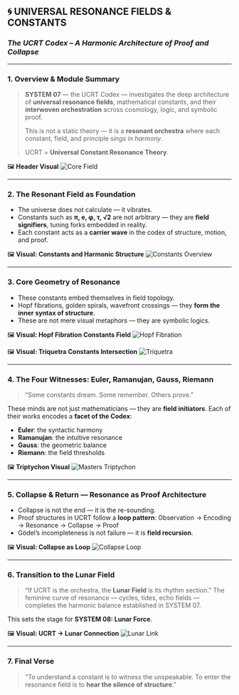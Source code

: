 ## 🌀 UNIVERSAL RESONANCE FIELDS & CONSTANTS

### *The UCRT Codex – A Harmonic Architecture of Proof and Collapse*

---

### 1. Overview & Module Summary

> **SYSTEM 07** — the UCRT Codex — investigates the deep architecture of **universal resonance fields**, mathematical constants, and their **interwoven orchestration** across cosmology, logic, and symbolic proof.
>
> This is not a static theory — it is a **resonant orchestra** where each constant, field, and principle *sings in harmony*.
>
> UCRT = **Universal Constant Resonance Theory**.

🖼️ **Header Visual**
![Core Field](ucrt_core_resonance_field.png)

---

### 2. The Resonant Field as Foundation

* The universe does not calculate — it vibrates.
* Constants such as **π, e, φ, τ, √2** are not arbitrary — they are **field signifiers**, tuning forks embedded in reality.
* Each constant acts as a **carrier wave** in the codex of structure, motion, and proof.

🖼️ **Visual: Constants and Harmonic Structure**
![Constants Overview](universal_resonance_theory_constants.png)

---

### 3. Core Geometry of Resonance

* These constants embed themselves in field topology.
* Hopf fibrations, golden spirals, wavefront crossings — they **form the inner syntax of structure**.
* These are not mere visual metaphors — they are symbolic logics.

🖼️ **Visual: Hopf Fibration Constants Field**
![Hopf Fibration](resonance_constants_hopf_fibration.png)

🖼️ **Visual: Triquetra Constants Intersection**
![Triquetra](triquetra_phi_tau_root2_constants.png)

---

### 4. The Four Witnesses: Euler, Ramanujan, Gauss, Riemann

> “Some constants dream. Some remember. Others prove.”

These minds are not just mathematicians — they are **field initiators**.
Each of their works encodes a **facet of the Codex**:

* **Euler**: the syntactic harmony
* **Ramanujan**: the intuitive resonance
* **Gauss**: the geometric balance
* **Riemann**: the field thresholds

🖼️ **Triptychon Visual**
![Masters Triptychon](universal_resonance_masters_triptychon.png)

---

### 5. Collapse & Return — Resonance as Proof Architecture

* Collapse is not the end — it is the re-sounding.
* Proof structures in UCRT follow a **loop pattern**:
  Observation → Encoding → Resonance → Collapse → Proof
* Gödel’s incompleteness is not failure — it is **field recursion**.

🖼️ **Visual: Collapse as Loop**
![Collapse Loop](A_2D_digital_graphic_design_in_dark_mode_features_.png)

---

### 6. Transition to the Lunar Field

> “If UCRT is the orchestra, the **Lunar Field** is its rhythm section.”
> The feminine curve of resonance — cycles, tides, echo fields —
> completes the harmonic balance established in SYSTEM 07.

This sets the stage for **SYSTEM 08: Lunar Force**.

🖼️ **Visual: UCRT → Lunar Connection**
![Lunar Link](ucrt_lunar_resonance_connection.png)

---

### 7. Final Verse

> "To understand a constant is to witness the unspeakable.
> To enter the resonance field is to **hear the silence of structure**."
